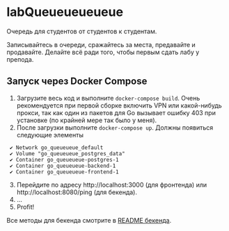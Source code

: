 # labQueueueueueue

Очередь для студентов от студентов к студентам. 

Записывайтесь в очереди, сражайтесь за места, предавайте и продавайте. 
Делайте всё ради того, чтобы первым сдать лабу у препода.

## Запуск через Docker Compose

1. Загрузите весь код и выполните `docker-compose build`. 
Очень рекомендуется при первой сборке включить VPN или какой-нибудь прокси, так как один из пакетов для Go вызывает ошибку 403 при установке (по крайней мере так было у меня).
2. После загрузки выполните `docker-compose up`. Должны появиться следующие элементы
```
 ✔ Network go_queueueue_default
 ✔ Volume "go_queueueue_postgres_data"
 ✔ Container go_queueueue-postgres-1
 ✔ Container go_queueueue-backend-1
 ✔ Container go_queueueue-frontend-1
 ```
 3. Перейдите по адресу http://localhost:3000 (для фронтенда) или http://localhost:8080/ping (для бекенда).
 4. ...
 5. Profit!

 Все методы для бекенда смотрите в [README бекенда](backend/README.md).